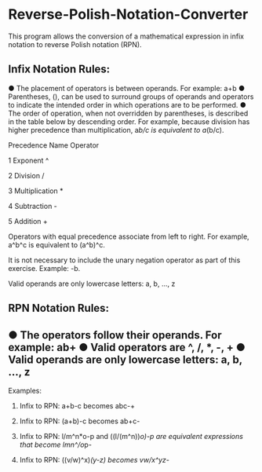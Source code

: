 # Reverse-Polish-Notation-Converter
This program allows the conversion of a mathematical expression in infix notation to reverse Polish notation (RPN).

Infix Notation Rules:
---------------------
● The placement of operators is between operands. For example: a+b
● Parentheses, (), can be used to surround groups of operands and operators to indicate
the intended order in which operations are to be performed.
● The order of operation, when not overridden by parentheses, is described in the table
below by descending order. For example, because division has higher precedence than
multiplication, a*b/c is equivalent to a*(b/c).

Precedence        Name        Operator

1                Exponent          ^

2                Division          /

3               Multiplication     *

4                Subtraction       -

5                Addition          +

Operators with equal precedence associate from left to right. For example, a^b^c is
equivalent to (a^b)^c.

It is not necessary to include the unary negation operator as part of this exercise.
Example: -b.

Valid operands are only lowercase letters: a, b, ..., z

RPN Notation Rules:
-------------------
● The operators follow their operands. For example: ab+
● Valid operators are ^, /, *, -, +
● Valid operands are only lowercase letters: a, b, ..., z
-----------------------------------------------------------------------------------------------------------------------------
Examples:
1. Infix to RPN: a+b-c becomes abc-+

2. Infix to RPN: (a+b)-c becomes ab+c-

3. Infix to RPN: l/m^n*o-p and ((l/(m^n))*o)-p are equivalent expressions that become
lmn^/o*p-

4. Infix to RPN: ((v/w)^x)*(y-z) becomes vw/x^yz-*


